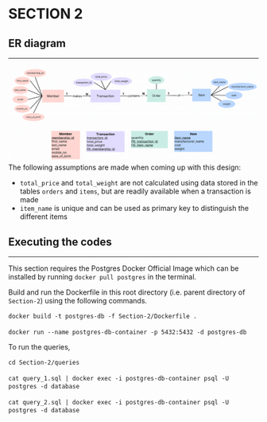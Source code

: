 # SECTION 2
## ER diagram
---
![ER diagram](Section-2/ER-diagram.png)
The following assumptions are made when coming up with this design:

* `total_price` and `total_weight` are not calculated using data stored in the tables `orders` and `items`, but are readily available when a transaction is made
* `item_name` is unique and can be used as primary key to distinguish the different items

## Executing the codes
---
This section requires the Postgres Docker Official Image which can be installed by running ```docker pull postgres``` in the terminal.

Build and run the Dockerfile in this root directory (i.e. parent directory of `Section-2`) using the following commands.
```
docker build -t postgres-db -f Section-2/Dockerfile .

docker run --name postgres-db-container -p 5432:5432 -d postgres-db
```

To run the queries,
```{bash}
cd Section-2/queries

cat query_1.sql | docker exec -i postgres-db-container psql -U postgres -d database

cat query_2.sql | docker exec -i postgres-db-container psql -U postgres -d database
```